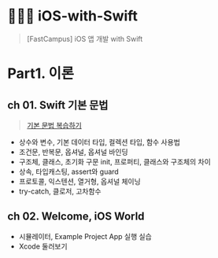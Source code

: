 # 🧑🏻‍💻 iOS-with-Swift
> [FastCampus] iOS 앱 개발 with Swift



# Part1. 이론

## ch 01. Swift 기본 문법

> [기본 문법 복습하기](https://github.com/SangGeun-Jeong/iOS-with-Swift/tree/main/Swift%20%EA%B8%B0%EC%B4%88%EB%AC%B8%EB%B2%95/Swift%20basic.playground/Pages)
- 상수와 변수, 기본 데이터 타입, 컬렉션 타입, 함수 사용법
- 조건문, 반복문, 옵셔널, 옵셔널 바인딩
- 구조체, 클래스, 초기화 구문 init, 프로퍼티, 클래스와 구조체의 차이
- 상속, 타입캐스팅, assert와 guard
- 프로토콜, 익스텐션, 열거형, 옵셔널 체이닝
- try-catch, 클로저, 고차함수

## ch 02. Welcome, iOS World

- 시뮬레이터, Example Project App 실행 실습
- Xcode 둘러보기
